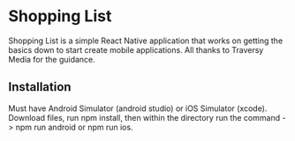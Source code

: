 # Shopping List

Shopping List is a simple React Native application that works on getting the
basics down to start create mobile applications. All thanks to Traversy Media
for the guidance.

## Installation

Must have Android Simulator (android studio) or iOS Simulator (xcode).
Download files, run npm install, then within the directory run the command ->
npm run android or npm run ios.
